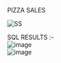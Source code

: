 PIZZA SALES  

![SS](https://github.com/user-attachments/assets/ce909eb3-e7c7-419a-b985-9b940c921551)  

SQL RESULTS :-  
![image](https://github.com/user-attachments/assets/f2308561-6a67-4bec-9ffd-1f54efa7942b)  
![image](https://github.com/user-attachments/assets/f2892f5f-9905-4260-aa99-ccda0044d07b)

